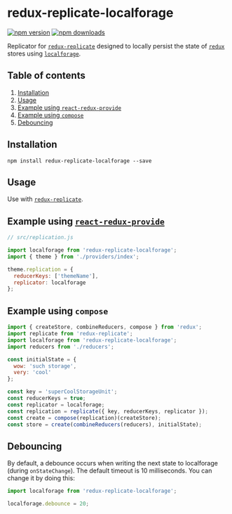 # redux-replicate-localforage

[![npm version](https://img.shields.io/npm/v/redux-replicate-localforage.svg?style=flat-square)](https://www.npmjs.com/package/redux-replicate-localforage)
[![npm downloads](https://img.shields.io/npm/dm/redux-replicate-localforage.svg?style=flat-square)](https://www.npmjs.com/package/redux-replicate-localforage)

Replicator for [`redux-replicate`](https://github.com/loggur/redux-replicate) designed to locally persist the state of [`redux`](https://github.com/rackt/redux) stores using [`localforage`](https://github.com/mozilla/localforage).


## Table of contents

1.  [Installation](#installation)
2.  [Usage](#usage)
3.  [Example using `react-redux-provide`](#example-using-react-redux-provide)
4.  [Example using `compose`](#example-using-compose)
5.  [Debouncing](#debouncing)


## Installation

```
npm install redux-replicate-localforage --save
```


## Usage

Use with [`redux-replicate`](https://github.com/loggur/redux-replicate).


## Example using [`react-redux-provide`](https://github.com/loggur/react-redux-provide)

```js
// src/replication.js

import localforage from 'redux-replicate-localforage';
import { theme } from './providers/index';

theme.replication = {
  reducerKeys: ['themeName'],
  replicator: localforage
};
```


## Example using `compose`

```js
import { createStore, combineReducers, compose } from 'redux';
import replicate from 'redux-replicate';
import localforage from 'redux-replicate-localforage';
import reducers from './reducers';

const initialState = {
  wow: 'such storage',
  very: 'cool'
};

const key = 'superCoolStorageUnit';
const reducerKeys = true;
const replicator = localforage;
const replication = replicate({ key, reducerKeys, replicator });
const create = compose(replication)(createStore);
const store = create(combineReducers(reducers), initialState);
```


## Debouncing

By default, a debounce occurs when writing the next state to localforage (during `onStateChange`).  The default timeout is 10 milliseconds.  You can change it by doing this:

```js
import localforage from 'redux-replicate-localforage';

localforage.debounce = 20;
```
